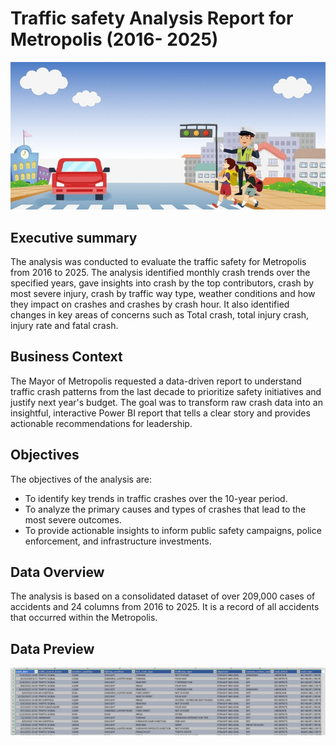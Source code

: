 # Traffic safety Analysis Report for Metropolis (2016- 2025)
![traffic-header](traffic-header.jpg)

## Executive summary
The analysis was conducted to evaluate the traffic safety for Metropolis from 2016 to 2025. The analysis identified monthly crash trends over the specified years, gave insights into crash by the top contributors, crash by most severe injury, crash by traffic way type, weather conditions and how they impact on crashes and crashes by crash hour. It also identified changes in key areas of concerns such as Total crash, total injury crash, injury rate and fatal crash.

## Business Context
The Mayor of Metropolis requested a data-driven report to understand traffic crash patterns from the last decade to prioritize safety initiatives and justify next year's budget. The goal was to transform raw crash data into an insightful, interactive Power BI report that tells a clear story and provides actionable recommendations for leadership.

## Objectives
The objectives of the analysis are:
- To identify key trends in traffic crashes over the 10-year period.
- To analyze the primary causes and types of crashes that lead to the most severe outcomes.
- To provide actionable insights to inform public safety campaigns, police enforcement, and infrastructure investments.

## Data Overview
The analysis is based on a consolidated dataset of over 209,000 cases of accidents and 24  columns from 2016 to 2025. It is a record of all accidents that occurred within the Metropolis.

## Data Preview
![data-overview](data-overview.PNG)

